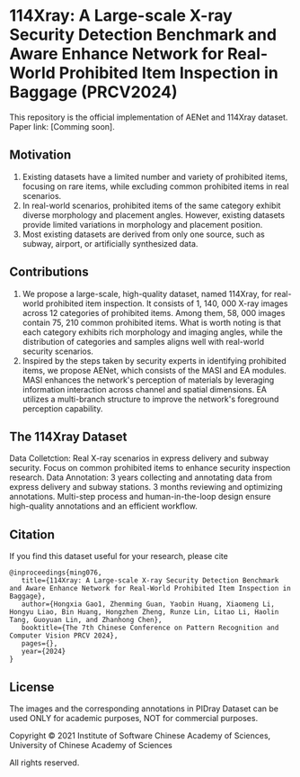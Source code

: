 # 114Xray: A Large-scale X-ray Security Detection Benchmark and Aware Enhance Network for Real-World Prohibited Item Inspection in Baggage (PRCV2024)
This repository is the official implementation of AENet and 114Xray dataset. Paper link: [Comming soon].

## Motivation
1. Existing datasets have a limited number and variety of prohibited items, focusing on rare items, while excluding common prohibited items in real scenarios.
2. In real-world scenarios, prohibited items of the same category exhibit diverse morphology and placement angles. However, existing datasets provide limited variations in morphology and placement position.
3. Most existing datasets are derived from only one source, such as subway, airport, or artificially synthesized data.

## Contributions
1. We propose a large-scale, high-quality dataset, named 114Xray, for real-world prohibited item inspection. It consists of 1, 140, 000 X-ray images across 12 categories of prohibited items. Among them, 58, 000 images contain 75, 210 common prohibited items. What is worth noting is that each category exhibits rich morphology and imaging angles, while the distribution of categories and samples aligns well with real-world security scenarios. 
2. Inspired by the steps taken by security experts in identifying prohibited items, we propose AENet, which consists of the MASI and EA modules. MASI enhances the network's perception of materials by leveraging information interaction across channel and spatial dimensions. EA utilizes a multi-branch structure to improve the network's foreground perception capability.

## The 114Xray Dataset
Data Colletction: Real X-ray scenarios in express delivery and subway security. Focus on common prohibited items to enhance security inspection research.
Data Annotation: 3 years collecting and annotating data from express delivery and subway stations. 3 months reviewing and optimizing annotations. Multi-step process and human-in-the-loop design ensure high-quality annotations and an efficient workflow.

## Citation
If you find this dataset useful for your research, please cite

    @inproceedings{ming076,
       title={114Xray: A Large-scale X-ray Security Detection Benchmark and Aware Enhance Network for Real-World Prohibited Item Inspection in Baggage},
       author={Hongxia Gao1, Zhenming Guan, Yaobin Huang, Xiaomeng Li, Hongyu Liao, Bin Huang, Hongzhen Zheng, Runze Lin, Litao Li, Haolin Tang, Guoyuan Lin, and Zhanhong Chen},
       booktitle={The 7th Chinese Conference on Pattern Recognition and Computer Vision PRCV 2024},
       pages={},
       year={2024}
    }
## License

The images and the corresponding annotations in PIDray Dataset can be used ONLY for academic purposes, NOT for commercial purposes.

Copyright © 2021 Institute of Software Chinese Academy of Sciences, University of Chinese Academy of Sciences

All rights reserved.
